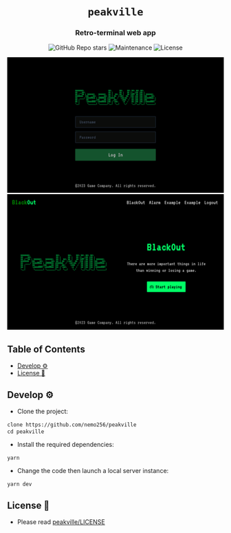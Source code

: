 <div align="center">

# `peakville`

<h3>
  Retro-terminal web app 
</h3>

<!-- Badges -->
![GitHub Repo stars](https://img.shields.io/github/stars/nemo256/peakville?style=for-the-badge)
![Maintenance](https://shields.io/maintenance/yes/2023?style=for-the-badge)
![License](https://shields.io/github/license/nemo256/peakville?style=for-the-badge)

<!-- Demo image -->
![Demo](demo1.png)
![Demo](demo2.png)

</div>

<!-- TABLE OF CONTENTS -->
## Table of Contents

* [Develop ⚙️](#develop)
* [License 📑](#license)

## Develop ⚙️
- Clone the project:
```shell
clone https://github.com/nemo256/peakville
cd peakville
```

- Install the required dependencies:
```shell
yarn
```

- Change the code then launch a local server instance:
```shell
yarn dev
```

## License 📑
- Please read [peakville/LICENSE](https://github.com/nemo256/peakville/blob/master/LICENSE)
